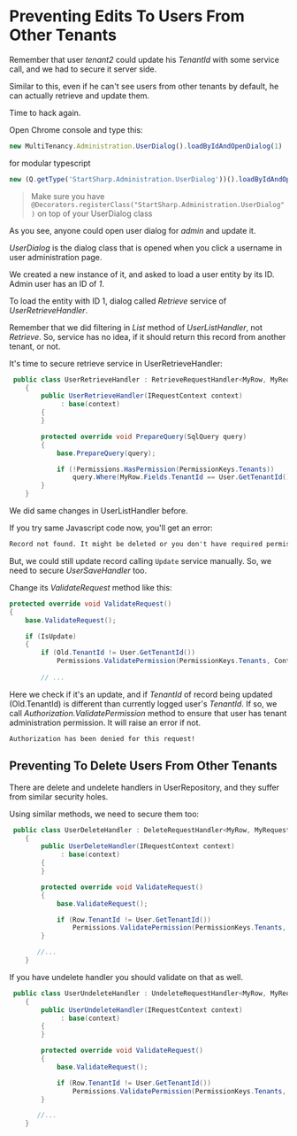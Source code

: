 # Preventing Edits To Users From Other Tenants

Remember that user *tenant2* could update his *TenantId* with some service call, and we had to secure it server side.

Similar to this, even if he can't see users from other tenants by default, he can actually retrieve and update them.

Time to hack again.

Open Chrome console and type this:
```js
new MultiTenancy.Administration.UserDialog().loadByIdAndOpenDialog(1)
```
for modular typescript
```js
new (Q.getType('StartSharp.Administration.UserDialog'))().loadByIdAndOpenDialog(1)
```
> Make sure you have `@Decorators.registerClass("StartSharp.Administration.UserDialog")` on top of your UserDialog class

As you see, anyone could open user dialog for *admin* and update it.

*UserDialog* is the dialog class that is opened when you click a username in user administration page.

We created a new instance of it, and asked to load a user entity by its ID. Admin user has an ID of *1*.

To load the entity with ID 1, dialog called *Retrieve* service of *UserRetrieveHandler*.

Remember that we did filtering in *List* method of *UserListHandler*, not *Retrieve*. So, service has no idea, if it should return this record from another tenant, or not.

It's time to secure retrieve service in UserRetrieveHandler:

```cs
 public class UserRetrieveHandler : RetrieveRequestHandler<MyRow, MyRequest, MyResponse>, IUserRetrieveHandler
    {
        public UserRetrieveHandler(IRequestContext context)
             : base(context)
        {
        }

        protected override void PrepareQuery(SqlQuery query)
        {
            base.PrepareQuery(query);

            if (!Permissions.HasPermission(PermissionKeys.Tenants))
                query.Where(MyRow.Fields.TenantId == User.GetTenantId());
        }
    }
```

We did same changes in UserListHandler before.

If you try same Javascript code now, you'll get an error:

```txt
Record not found. It might be deleted or you don't have required permissions!
```

But, we could still update record calling `Update` service manually. So, we need to secure *UserSaveHandler* too.

Change its *ValidateRequest* method like this:

```cs
protected override void ValidateRequest()
{
    base.ValidateRequest();

    if (IsUpdate)
    {
        if (Old.TenantId != User.GetTenantId())
            Permissions.ValidatePermission(PermissionKeys.Tenants, Context.Localizer);
            
        // ...
```

Here we check if it's an update, and if *TenantId* of record being updated (Old.TenantId) is different than currently logged user's *TenantId*. If so, we call *Authorization.ValidatePermission* method to ensure that user has tenant administration permission. It will raise an error if not.

```
Authorization has been denied for this request!
```

## Preventing To Delete Users From Other Tenants

There are delete and undelete handlers in UserRepository, and they suffer from similar security holes.

Using similar methods, we need to secure them too:

```cs
 public class UserDeleteHandler : DeleteRequestHandler<MyRow, MyRequest, MyResponse>, IUserDeleteHandler
    {
        public UserDeleteHandler(IRequestContext context)
             : base(context)
        {
        }

        protected override void ValidateRequest()
        {
            base.ValidateRequest();

            if (Row.TenantId != User.GetTenantId())
                Permissions.ValidatePermission(PermissionKeys.Tenants, Context.Localizer);
        }

       //...
    }
```

If you have undelete handler you should validate on that as well.

```cs
 public class UserUndeleteHandler : UndeleteRequestHandler<MyRow, MyRequest, MyResponse>, IUserUndeleteHandler
    {
        public UserUndeleteHandler(IRequestContext context)
             : base(context)
        {
        }

        protected override void ValidateRequest()
        {
            base.ValidateRequest();

            if (Row.TenantId != User.GetTenantId())
                Permissions.ValidatePermission(PermissionKeys.Tenants, Context.Localizer);
        }

       //...
    }
```